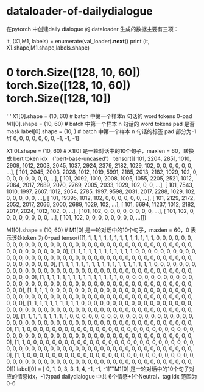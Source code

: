 # dataloader-of-dailydialogue
在pytorch 中创建daily dialogue 的 dataloader
生成的数据主要有三项：

it, (X1,M1, labels) = enumerate(val_loader).__next__()
print (it, X1.shape,M1.shape,labels.shape)
# 0 torch.Size([128, 10, 60]) torch.Size([128, 10, 60]) torch.Size([128, 10])

'''
X1[0].shape = (10, 60)  # batch 中第一个样本n 句话的 word tokens 0-pad
M1[0].shape = (10, 60)  # batch 中第一个样本 n 句话的 word tokens pad 是否 mask
label[0].shape = (10, ) #  batch 中第一个样本 n 句话的标签 pad 部分为-1
                        #[ 0,  0,  0,  0,  0,  0,  0, -1, -1, -1]

X1[0].shape = (10, 60) # X1[0] 是一轮对话中的10个句子，maxlen = 60，转换成 bert token idx （'bert-base-uncased'）
tensor([[  101,  2204,  2851,  1010,  2909,  1012,  2003,  2045,  1037,  2924,
          2379,  2182,  1029,   102,     0,     0,     0,     0,     0,     0,
            ...],
        [  101,  2045,  2003,  2028,  1012,  1019,  5991,  2185,  2013,  2182,
          1029,   102,     0,     0,     0,     0,     0,     0,     0,     0,
            ...],
        [  101,  2092,  1010,  2008,  1005,  1055,  2205,  2521,  1012,  2064,
          2017,  2689,  2070,  2769,  2005,  2033,  1029,   102,     0,     0,
            ...],
        [  101,  7543,  1010,  1997,  2607,  1012,  2054,  2785,  1997,  9598,
          2031,  2017,  2288,  1029,   102,     0,     0,     0,     0,     0,
            ...],
        [  101, 19395,  1012,   102,     0,     0,     0,     0,     0,     0,
           ...],
        [  101,  2129,  2172,  2052,  2017,  2066,  2000,  2689,  1029,   102,
             ...],
        [  101,  6694, 11237,  1012,  2182,  2017,  2024,  1012,   102,     0,
            ...],
        [  101,   102,     0,     0,     0,     0,     0,     0,     0,     0,
            ...],
        [  101,   102,     0,     0,     0,     0,     0,     0,     0,     0,
             ...],
        [  101,   102,     0,     0,     0,     0,     0,     0,     0,     0,
           ...]])
    
M1[0].shape = (10, 60)  # M1[0] 是一轮对话中的10个句子，maxlen = 60，0 表示该处token 为 0-pad
    tensor([[1, 1, 1, 1, 1, 1, 1, 1, 1, 1, 1, 1, 1, 1, 0, 0, 0, 0, 0, 0, 0, 0, 0, 0,
         0, 0, 0, 0, 0, 0, 0, 0, 0, 0, 0, 0, 0, 0, 0, 0, 0, 0, 0, 0, 0, 0, 0, 0,
         0, 0, 0, 0, 0, 0, 0, 0, 0, 0, 0, 0],
        [1, 1, 1, 1, 1, 1, 1, 1, 1, 1, 1, 1, 0, 0, 0, 0, 0, 0, 0, 0, 0, 0, 0, 0,
         0, 0, 0, 0, 0, 0, 0, 0, 0, 0, 0, 0, 0, 0, 0, 0, 0, 0, 0, 0, 0, 0, 0, 0,
         0, 0, 0, 0, 0, 0, 0, 0, 0, 0, 0, 0],
        [1, 1, 1, 1, 1, 1, 1, 1, 1, 1, 1, 1, 1, 1, 1, 1, 1, 1, 0, 0, 0, 0, 0, 0,
         0, 0, 0, 0, 0, 0, 0, 0, 0, 0, 0, 0, 0, 0, 0, 0, 0, 0, 0, 0, 0, 0, 0, 0,
         0, 0, 0, 0, 0, 0, 0, 0, 0, 0, 0, 0],
        [1, 1, 1, 1, 1, 1, 1, 1, 1, 1, 1, 1, 1, 1, 1, 0, 0, 0, 0, 0, 0, 0, 0, 0,
         0, 0, 0, 0, 0, 0, 0, 0, 0, 0, 0, 0, 0, 0, 0, 0, 0, 0, 0, 0, 0, 0, 0, 0,
         0, 0, 0, 0, 0, 0, 0, 0, 0, 0, 0, 0],
        [1, 1, 1, 1, 0, 0, 0, 0, 0, 0, 0, 0, 0, 0, 0, 0, 0, 0, 0, 0, 0, 0, 0, 0,
         0, 0, 0, 0, 0, 0, 0, 0, 0, 0, 0, 0, 0, 0, 0, 0, 0, 0, 0, 0, 0, 0, 0, 0,
         0, 0, 0, 0, 0, 0, 0, 0, 0, 0, 0, 0],
        [1, 1, 1, 1, 1, 1, 1, 1, 1, 1, 0, 0, 0, 0, 0, 0, 0, 0, 0, 0, 0, 0, 0, 0,
         0, 0, 0, 0, 0, 0, 0, 0, 0, 0, 0, 0, 0, 0, 0, 0, 0, 0, 0, 0, 0, 0, 0, 0,
         0, 0, 0, 0, 0, 0, 0, 0, 0, 0, 0, 0],
        [1, 1, 1, 1, 1, 1, 1, 1, 1, 0, 0, 0, 0, 0, 0, 0, 0, 0, 0, 0, 0, 0, 0, 0,
         0, 0, 0, 0, 0, 0, 0, 0, 0, 0, 0, 0, 0, 0, 0, 0, 0, 0, 0, 0, 0, 0, 0, 0,
         0, 0, 0, 0, 0, 0, 0, 0, 0, 0, 0, 0],
        [1, 1, 0, 0, 0, 0, 0, 0, 0, 0, 0, 0, 0, 0, 0, 0, 0, 0, 0, 0, 0, 0, 0, 0,
         0, 0, 0, 0, 0, 0, 0, 0, 0, 0, 0, 0, 0, 0, 0, 0, 0, 0, 0, 0, 0, 0, 0, 0,
         0, 0, 0, 0, 0, 0, 0, 0, 0, 0, 0, 0],
        [1, 1, 0, 0, 0, 0, 0, 0, 0, 0, 0, 0, 0, 0, 0, 0, 0, 0, 0, 0, 0, 0, 0, 0,
         0, 0, 0, 0, 0, 0, 0, 0, 0, 0, 0, 0, 0, 0, 0, 0, 0, 0, 0, 0, 0, 0, 0, 0,
         0, 0, 0, 0, 0, 0, 0, 0, 0, 0, 0, 0],
        [1, 1, 0, 0, 0, 0, 0, 0, 0, 0, 0, 0, 0, 0, 0, 0, 0, 0, 0, 0, 0, 0, 0, 0,
         0, 0, 0, 0, 0, 0, 0, 0, 0, 0, 0, 0, 0, 0, 0, 0, 0, 0, 0, 0, 0, 0, 0, 0,
         0, 0, 0, 0, 0, 0, 0, 0, 0, 0, 0, 0]])
label[0] = [ 0,  1,  0,  3,  3,  1,  4, -1, -1, -1]'''M1[0] 是一轮对话中的10个句子对应的情感idx，-1为pad
dailydialogue 中共 6个情感+1个Neutral，tag idx 范围为 0-6
